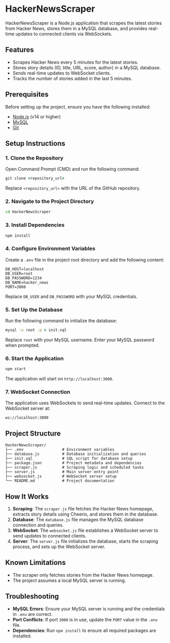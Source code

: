 # HackerNewsScraper

HackerNewsScraper is a Node.js application that scrapes the latest stories from Hacker News, stores them in a MySQL database, and provides real-time updates to connected clients via WebSockets.

## Features
- Scrapes Hacker News every 5 minutes for the latest stories.
- Stores story details (ID, title, URL, score, author) in a MySQL database.
- Sends real-time updates to WebSocket clients.
- Tracks the number of stories added in the last 5 minutes.

## Prerequisites
Before setting up the project, ensure you have the following installed:
- [Node.js](https://nodejs.org/) (v14 or higher)
- [MySQL](https://dev.mysql.com/downloads/installer/)
- [Git](https://git-scm.com/)

## Setup Instructions

### 1. Clone the Repository
Open Command Prompt (CMD) and run the following command:
```cmd
git clone <repository_url>
```
Replace `<repository_url>` with the URL of the GitHub repository.

### 2. Navigate to the Project Directory
```cmd
cd HackerNewsScraper
```

### 3. Install Dependencies
```cmd
npm install
```

### 4. Configure Environment Variables
Create a `.env` file in the project root directory and add the following content:
```env
DB_HOST=localhost
DB_USER=root
DB_PASSWORD=1234
DB_NAME=hacker_news
PORT=3000
```
Replace `DB_USER` and `DB_PASSWORD` with your MySQL credentials.

### 5. Set Up the Database
Run the following command to initialize the database:
```cmd
mysql -u root -p < init.sql
```
Replace `root` with your MySQL username. Enter your MySQL password when prompted.

### 6. Start the Application
```cmd
npm start
```
The application will start on `http://localhost:3000`.

### 7. WebSocket Connection
The application uses WebSockets to send real-time updates. Connect to the WebSocket server at:
```
ws://localhost:3000
```

## Project Structure
```
HackerNewsScraper/
├── .env                 # Environment variables
├── database.js          # Database initialization and queries
├── init.sql             # SQL script for database setup
├── package.json         # Project metadata and dependencies
├── scraper.js           # Scraping logic and scheduled tasks
├── server.js            # Main server entry point
├── websocket.js         # WebSocket server setup
└── README.md            # Project documentation
```

## How It Works
1. **Scraping**: The `scraper.js` file fetches the Hacker News homepage, extracts story details using Cheerio, and stores them in the database.
2. **Database**: The `database.js` file manages the MySQL database connection and queries.
3. **WebSocket**: The `websocket.js` file establishes a WebSocket server to send updates to connected clients.
4. **Server**: The `server.js` file initializes the database, starts the scraping process, and sets up the WebSocket server.

## Known Limitations
- The scraper only fetches stories from the Hacker News homepage.
- The project assumes a local MySQL server is running.

## Troubleshooting
- **MySQL Errors**: Ensure your MySQL server is running and the credentials in `.env` are correct.
- **Port Conflicts**: If port `3000` is in use, update the `PORT` value in the `.env` file.
- **Dependencies**: Run `npm install` to ensure all required packages are installed.


